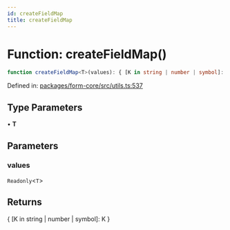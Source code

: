 ```yaml
---
id: createFieldMap
title: createFieldMap
---
```


<!-- DO NOT EDIT: this page is autogenerated from the type comments -->

# Function: createFieldMap()

```ts
function createFieldMap<T>(values): { [K in string | number | symbol]: K }
```

Defined in: [packages/form-core/src/utils.ts:537](https://github.com/ws-rush/form/blob/main/packages/form-core/src/utils.ts#L537)

## Type Parameters

• **T**

## Parameters

### values

`Readonly`\<`T`\>

## Returns

\{ \[K in string \| number \| symbol\]: K \}
